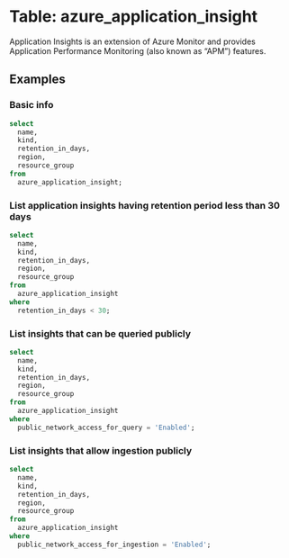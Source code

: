 # Table: azure_application_insight

Application Insights is an extension of Azure Monitor and provides Application Performance Monitoring (also known as “APM”) features.

## Examples

### Basic info

```sql
select
  name,
  kind,
  retention_in_days,
  region,
  resource_group
from
  azure_application_insight;
```

### List application insights having retention period less than 30 days

```sql
select
  name,
  kind,
  retention_in_days,
  region,
  resource_group
from
  azure_application_insight
where
  retention_in_days < 30;
```

### List insights that can be queried publicly

```sql
select
  name,
  kind,
  retention_in_days,
  region,
  resource_group
from
  azure_application_insight
where
  public_network_access_for_query = 'Enabled';
```

### List insights that allow ingestion publicly

```sql
select
  name,
  kind,
  retention_in_days,
  region,
  resource_group
from
  azure_application_insight
where
  public_network_access_for_ingestion = 'Enabled';
```